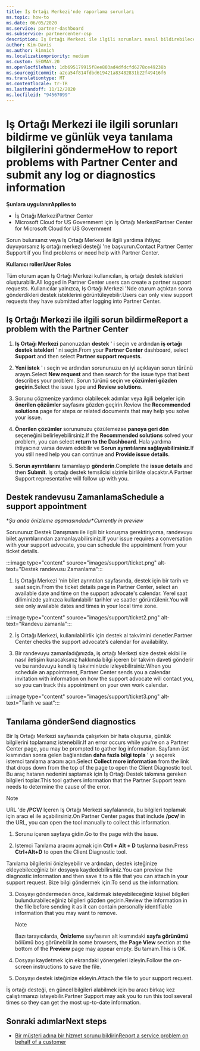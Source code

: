 ```yaml
---
title: İş Ortağı Merkezi'nde raporlama sorunları
ms.topic: how-to
ms.date: 06/05/2020
ms.service: partner-dashboard
ms.subservice: partnercenter-csp
description: Iş Ortağı Merkezi ile ilgili sorunları nasıl bildirebileceğinizi ve Iş ortağı destek ekibi için tanılama bilgilerini nasıl toplayacağınızı öğrenin.
author: Kim-Davis
ms.author: kimnich
ms.localizationpriority: medium
ms.custom: SEOMAY.20
ms.openlocfilehash: 1db695179915f8ee803ad4dfdcfd6278ce49238b
ms.sourcegitcommit: a2ea54f814fdbd619421a83482831b22f49416f6
ms.translationtype: MT
ms.contentlocale: tr-TR
ms.lasthandoff: 11/12/2020
ms.locfileid: "94567099"
---
```

# <a name="how-to-report-problems-with-partner-center-and-submit-any-log-or-diagnostics-information"></a><span data-ttu-id="8c343-103">Iş Ortağı Merkezi ile ilgili sorunları bildirme ve günlük veya tanılama bilgilerini gönderme</span><span class="sxs-lookup"><span data-stu-id="8c343-103">How to report problems with Partner Center and submit any log or diagnostics information</span></span>

<span data-ttu-id="8c343-104">**Şunlara uygulanır**</span><span class="sxs-lookup"><span data-stu-id="8c343-104">**Applies to**</span></span>

- <span data-ttu-id="8c343-105">İş Ortağı Merkezi</span><span class="sxs-lookup"><span data-stu-id="8c343-105">Partner Center</span></span>
- <span data-ttu-id="8c343-106">Microsoft Cloud for US Government için İş Ortağı Merkezi</span><span class="sxs-lookup"><span data-stu-id="8c343-106">Partner Center for Microsoft Cloud for US Government</span></span>

<span data-ttu-id="8c343-107">Sorun bulursanız veya Iş Ortağı Merkezi ile ilgili yardıma ihtiyaç duyuyorsanız Iş ortağı merkezi desteği 'ne başvurun.</span><span class="sxs-lookup"><span data-stu-id="8c343-107">Contact Partner Center Support if you find problems or need help with Partner Center.</span></span>

<span data-ttu-id="8c343-108">**Kullanıcı rolleri**</span><span class="sxs-lookup"><span data-stu-id="8c343-108">**User Roles**</span></span>

<span data-ttu-id="8c343-109">Tüm oturum açan Iş Ortağı Merkezi kullanıcıları, iş ortağı destek istekleri oluşturabilir.</span><span class="sxs-lookup"><span data-stu-id="8c343-109">All logged in Partner Center users can create a partner support requests.</span></span> <span data-ttu-id="8c343-110">Kullanıcılar yalnızca, Iş Ortağı Merkezi 'Nde oturum açtıktan sonra gönderdikleri destek isteklerini görüntüleyebilir.</span><span class="sxs-lookup"><span data-stu-id="8c343-110">Users can only view support requests they have submitted after logging into Partner Center.</span></span>

## <a name="report-a-problem-with-the-partner-center"></a><span data-ttu-id="8c343-111">Iş Ortağı Merkezi ile ilgili sorun bildirme</span><span class="sxs-lookup"><span data-stu-id="8c343-111">Report a problem with the Partner Center</span></span>

1. <span data-ttu-id="8c343-112">**Iş Ortağı Merkezi** panonuzdan **destek** ' i seçin ve ardından **iş ortağı destek istekleri** ' ni seçin.</span><span class="sxs-lookup"><span data-stu-id="8c343-112">From your **Partner Center** dashboard, select **Support** and then select **Partner support requests**.</span></span>

2. <span data-ttu-id="8c343-113">**Yeni istek** ' ı seçin ve ardından sorununuzu en iyi açıklayan sorun türünü arayın.</span><span class="sxs-lookup"><span data-stu-id="8c343-113">Select **New request** and then search for the issue type that best describes your problem.</span></span> <span data-ttu-id="8c343-114">Sorun türünü seçin ve **çözümleri gözden geçirin**.</span><span class="sxs-lookup"><span data-stu-id="8c343-114">Select the issue type and **Review solutions**.</span></span>

3. <span data-ttu-id="8c343-115">Sorunu çözmenize yardımcı olabilecek adımlar veya ilgili belgeler için **önerilen çözümler** sayfasını gözden geçirin.</span><span class="sxs-lookup"><span data-stu-id="8c343-115">Review the **Recommended solutions** page for steps or related documents that may help you solve your issue.</span></span>

4. <span data-ttu-id="8c343-116">**Önerilen çözümler** sorununuzu çözülemezse **panoya geri dön** seçeneğini belirleyebilirsiniz.</span><span class="sxs-lookup"><span data-stu-id="8c343-116">If the **Recommended solutions** solved your problem, you can select **return to the Dashboard**.</span></span> <span data-ttu-id="8c343-117">Hala yardıma ihtiyacınız varsa devam edebilir ve **Sorun ayrıntılarını sağlayabilirsiniz**.</span><span class="sxs-lookup"><span data-stu-id="8c343-117">If you still need help you can continue and **Provide issue details**.</span></span>

5. <span data-ttu-id="8c343-118">**Sorun ayrıntılarını** tamamlayıp **gönderin**.</span><span class="sxs-lookup"><span data-stu-id="8c343-118">Complete the **issue details** and then **Submit**.</span></span> <span data-ttu-id="8c343-119">Iş ortağı destek temsilcisi sizinle birlikte olacaktır.</span><span class="sxs-lookup"><span data-stu-id="8c343-119">A Partner Support representative will follow up with you.</span></span>

## <a name="schedule-a-support-appointment"></a><span data-ttu-id="8c343-120">Destek randevusu Zamanlama</span><span class="sxs-lookup"><span data-stu-id="8c343-120">Schedule a support appointment</span></span> 

<span data-ttu-id="8c343-121">\**Şu anda önizleme aşamasındadır*</span><span class="sxs-lookup"><span data-stu-id="8c343-121">\**Currently in preview*</span></span>

<span data-ttu-id="8c343-122">Sorununuz Destek Danışmanı ile ilgili bir konuşma gerektiriyorsa, randevuyu bilet ayrıntılarından zamanlayabilirsiniz.</span><span class="sxs-lookup"><span data-stu-id="8c343-122">If your issue requires a conversation with your support advocate, you can schedule the appointment from your ticket details.</span></span>

:::image type="content" source="images/support/ticket.png" alt-text="Destek randevusu Zamanlama":::

1.  <span data-ttu-id="8c343-124">Iş Ortağı Merkezi 'nin bilet ayrıntıları sayfasında, destek için bir tarih ve saat seçin.</span><span class="sxs-lookup"><span data-stu-id="8c343-124">From the ticket details page in Partner Center, select an available date and time on the support advocate's calendar.</span></span> <span data-ttu-id="8c343-125">Yerel saat diliminizde yalnızca kullanılabilir tarihler ve saatler görüntülenir.</span><span class="sxs-lookup"><span data-stu-id="8c343-125">You will see only available dates and times in your local time zone.</span></span>

:::image type="content" source="images/support/ticket2.png" alt-text="Randevu zamanla":::

2. <span data-ttu-id="8c343-127">İş Ortağı Merkezi, kullanılabilirlik için destek al takvimini denetler.</span><span class="sxs-lookup"><span data-stu-id="8c343-127">Partner Center checks the support advocate’s  calendar for availability.</span></span>

1. <span data-ttu-id="8c343-128">Bir randevuyu zamanladığınızda, iş ortağı Merkezi size destek ekibi ile nasıl iletişim kuracaksınız hakkında bilgi içeren bir takvim daveti gönderir ve bu randevuyu kendi iş takviminizde izleyebilirsiniz.</span><span class="sxs-lookup"><span data-stu-id="8c343-128">When you schedule an appointment, Partner Center sends you a calendar invitation with information on how the support advocate will contact you, so you can track this appointment on your own work calendar.</span></span>

:::image type="content" source="images/support/ticket3.png" alt-text="Tarih ve saat":::

## <a name="send-diagnostics"></a><span data-ttu-id="8c343-130">Tanılama gönder</span><span class="sxs-lookup"><span data-stu-id="8c343-130">Send diagnostics</span></span>

<span data-ttu-id="8c343-131">Bir Iş Ortağı Merkezi sayfasında çalışırken bir hata oluşursa, günlük bilgilerini toplamanız istenebilir.</span><span class="sxs-lookup"><span data-stu-id="8c343-131">If an error occurs while you're on a Partner Center page, you may be prompted to gather log information.</span></span> <span data-ttu-id="8c343-132">Sayfanın üst kısmından sonra gelen bağlantıdan **daha fazla bilgi topla** ' yı seçerek istemci tanılama aracını açın.</span><span class="sxs-lookup"><span data-stu-id="8c343-132">Select **Collect more information** from the link that drops down from the top of the page to open the Client Diagnostic tool.</span></span> <span data-ttu-id="8c343-133">Bu araç hatanın nedenini saptamak için İş Ortağı Destek takımına gereken bilgileri toplar.</span><span class="sxs-lookup"><span data-stu-id="8c343-133">This tool gathers information that the Partner Support team needs to determine the cause of the error.</span></span> 

>[!NOTE]
><span data-ttu-id="8c343-134">URL 'de **/PCV/** Içeren Iş Ortağı Merkezi sayfalarında, bu bilgileri toplamak için aracı el ile açabilirsiniz.</span><span class="sxs-lookup"><span data-stu-id="8c343-134">On Partner Center pages that include **/pcv/** in the URL, you can open the tool manually to collect this information.</span></span>

1. <span data-ttu-id="8c343-135">Sorunu içeren sayfaya gidin.</span><span class="sxs-lookup"><span data-stu-id="8c343-135">Go to the page with the issue.</span></span>

2. <span data-ttu-id="8c343-136">Istemci Tanılama aracını açmak için **Ctrl + Alt + D** tuşlarına basın.</span><span class="sxs-lookup"><span data-stu-id="8c343-136">Press **Ctrl+Alt+D** to open the Client Diagnostic tool.</span></span>

<span data-ttu-id="8c343-137">Tanılama bilgilerini önizleyebilir ve ardından, destek isteğinize ekleyebileceğiniz bir dosyaya kaydedebilirsiniz.</span><span class="sxs-lookup"><span data-stu-id="8c343-137">You can preview the diagnostic information and then save it to a file that you can attach in your support request.</span></span> <span data-ttu-id="8c343-138">Bize bilgi göndermek için:</span><span class="sxs-lookup"><span data-stu-id="8c343-138">To send us the information:</span></span>

3. <span data-ttu-id="8c343-139">Dosyayı göndermeden önce, kaldırmak isteyebileceğiniz kişisel bilgileri bulundurabileceğiniz bilgileri gözden geçirin.</span><span class="sxs-lookup"><span data-stu-id="8c343-139">Review the information in the file before sending it as it can contain personally identifiable information that you may want to remove.</span></span>

    >[!NOTE]
    ><span data-ttu-id="8c343-140">Bazı tarayıcılarda, **Önizleme** sayfasının alt kısmındaki **sayfa görünümü** bölümü boş görünebilir.</span><span class="sxs-lookup"><span data-stu-id="8c343-140">In some browsers, the **Page View** section at the bottom of the **Preview** page may appear empty.</span></span> <span data-ttu-id="8c343-141">Bu tamam.</span><span class="sxs-lookup"><span data-stu-id="8c343-141">This is OK.</span></span>

4. <span data-ttu-id="8c343-142">Dosyayı kaydetmek için ekrandaki yönergeleri izleyin.</span><span class="sxs-lookup"><span data-stu-id="8c343-142">Follow the on-screen instructions to save the file.</span></span>

5. <span data-ttu-id="8c343-143">Dosyayı destek isteğinize ekleyin.</span><span class="sxs-lookup"><span data-stu-id="8c343-143">Attach the file to your support request.</span></span>

<span data-ttu-id="8c343-144">İş ortağı desteği, en güncel bilgileri alabilmek için bu aracı birkaç kez çalıştırmanızı isteyebilir.</span><span class="sxs-lookup"><span data-stu-id="8c343-144">Partner Support may ask you to run this tool several times so they can get the most up-to-date information.</span></span>

## <a name="next-steps"></a><span data-ttu-id="8c343-145">Sonraki adımlar</span><span class="sxs-lookup"><span data-stu-id="8c343-145">Next steps</span></span>

- [<span data-ttu-id="8c343-146">Bir müşteri adına bir hizmet sorunu bildirin</span><span class="sxs-lookup"><span data-stu-id="8c343-146">Report a service problem on behalf of a customer</span></span>](report-problems-on-behalf-of-a-customer.md)